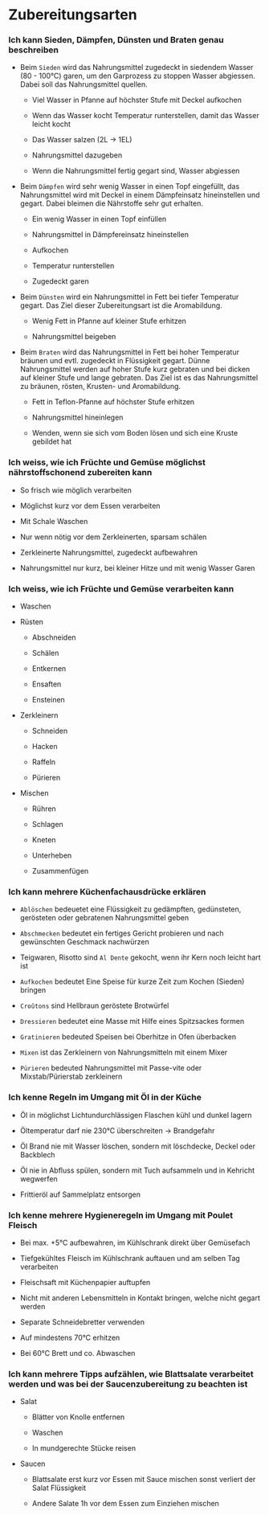 # Zubereitungsarten

### Ich kann Sieden, Dämpfen, Dünsten und Braten genau beschreiben

- Beim `Sieden` wird das Nahrungsmittel zugedeckt in siedendem Wasser (80 - 100°C) garen, um den Garprozess zu stoppen Wasser abgiessen. Dabei soll das Nahrungsmittel quellen.
  
  - Viel Wasser in Pfanne auf höchster Stufe mit Deckel aufkochen
  
  - Wenn das Wasser kocht Temperatur runterstellen, damit das Wasser leicht kocht
  
  - Das Wasser salzen (2L -> 1EL)
  
  - Nahrungsmittel dazugeben
  
  - Wenn die Nahrungsmittel fertig gegart sind, Wasser abgiessen

- Beim `Dämpfen` wird sehr wenig Wasser in einen Topf eingefüllt, das Nahrungsmittel wird mit Deckel in einem Dämpfeinsatz hineinstellen und gegart. Dabei bleimen die Nährstoffe sehr gut erhalten.
  
  - Ein wenig Wasser in einen Topf einfüllen
  
  - Nahrungsmittel in Dämpfereinsatz hineinstellen
  
  - Aufkochen
  
  - Temperatur runterstellen
  
  - Zugedeckt garen

- Beim `Dünsten` wird ein Nahrungsmittel in Fett bei tiefer Temperatur gegart. Das Ziel dieser Zubereitungsart ist die Aromabildung.
  
  - Wenig Fett in Pfanne auf kleiner Stufe erhitzen
  
  - Nahrungsmittel beigeben

- Beim `Braten` wird das Nahrungsmittel in Fett bei hoher Temperatur bräunen und evtl. zugedeckt in Flüssigkeit gegart. Dünne Nahrungsmittel werden auf hoher Stufe kurz gebraten und bei dicken auf kleiner Stufe und lange gebraten. Das Ziel ist es das Nahrungsmittel zu bräunen, rösten, Krusten- und Aromabildung.
  
  - Fett in Teflon-Pfanne auf höchster Stufe erhitzen
  
  - Nahrungsmittel hineinlegen
  
  - Wenden, wenn sie sich vom Boden lösen und sich eine Kruste gebildet hat

### Ich weiss, wie ich Früchte und Gemüse möglichst nährstoffschonend zubereiten kann

- So frisch wie möglich verarbeiten

- Möglichst kurz vor dem Essen verarbeiten

- Mit Schale Waschen

- Nur wenn nötig vor dem Zerkleinerten, sparsam schälen

- Zerkleinerte Nahrungsmittel, zugedeckt aufbewahren

- Nahrungsmittel nur kurz, bei kleiner Hitze und mit wenig Wasser Garen

### Ich weiss, wie ich Früchte und Gemüse verarbeiten kann

- Waschen

- Rüsten
  
  - Abschneiden
  
  - Schälen
  
  - Entkernen
  
  - Ensaften
  
  - Ensteinen

- Zerkleinern
  
  - Schneiden
  
  - Hacken
  
  - Raffeln
  
  - Pürieren

- Mischen
  
  - Rühren
  
  - Schlagen
  
  - Kneten
  
  - Unterheben
  
  - Zusammenfügen

### Ich kann mehrere Küchenfachausdrücke erklären

- `Ablöschen` bedeuetet eine Flüssigkeit zu gedämpften, gedünsteten, gerösteten oder gebratenen Nahrungsmittel geben

- `Abschmecken` bedeutet ein fertiges Gericht probieren und nach gewünschten Geschmack nachwürzen

- Teigwaren, Risotto sind `Al Dente` gekocht, wenn ihr Kern noch leicht hart ist 

- `Aufkochen` bedeutet Eine Speise für kurze Zeit zum Kochen (Sieden) bringen

- `Croûtons` sind Hellbraun geröstete Brotwürfel

- `Dressieren` bedeutet eine Masse mit Hilfe eines Spitzsackes formen

- `Gratinieren` bedeuted Speisen bei Oberhitze in Ofen überbacken

- `Mixen` ist das Zerkleinern von Nahrungsmitteln mit einem Mixer

- `Pürieren` bedeuted Nahrungsmittel mit Passe-vite oder Mixstab/Pürierstab zerkleinern

### Ich kenne Regeln im Umgang mit Öl in der Küche

- Öl in möglichst Lichtundurchlässigen Flaschen kühl und dunkel lagern

- Öltemperatur darf nie 230°C überschreiten -> Brandgefahr

- Öl Brand nie mit Wasser löschen, sondern mit löschdecke, Deckel oder Backblech

- Öl nie in Abfluss spülen, sondern mit Tuch aufsammeln und in Kehricht wegwerfen

- Frittieröl auf Sammelplatz entsorgen

### Ich kenne mehrere Hygieneregeln im Umgang mit Poulet Fleisch

- Bei max. +5°C aufbewahren, im Kühlschrank direkt über Gemüsefach

- Tiefgekühltes Fleisch im Kühlschrank auftauen und am selben Tag verarbeiten

- Fleischsaft mit Küchenpapier auftupfen

- Nicht mit anderen Lebensmitteln in Kontakt bringen, welche nicht gegart werden

- Separate Schneidebretter verwenden

- Auf mindestens 70°C erhitzen

- Bei 60°C Brett und co. Abwaschen

### Ich kann mehrere Tipps aufzählen, wie Blattsalate verarbeitet werden und was bei der Saucenzubereitung zu beachten ist

- Salat
  
  - Blätter von Knolle entfernen
  
  - Waschen
  
  - In mundgerechte Stücke reisen

- Saucen
  
  - Blattsalate erst kurz vor Essen mit Sauce mischen sonst verliert der Salat Flüssigkeit
  
  - Andere Salate 1h vor dem Essen zum Einziehen mischen
